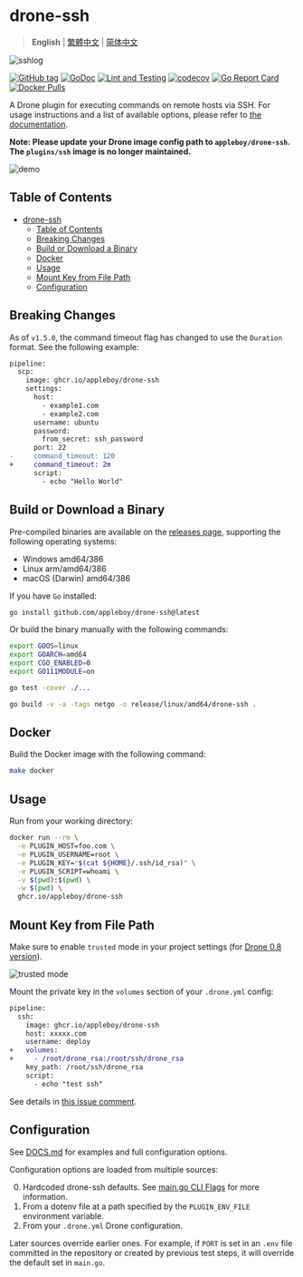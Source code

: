 # drone-ssh

> **English** | [繁體中文](./README.zh-tw.md) | [简体中文](./README.zh-cn.md)

![sshlog](images/ssh.png)

[![GitHub tag](https://img.shields.io/github/tag/appleboy/drone-ssh.svg)](https://github.com/appleboy/drone-ssh/releases)
[![GoDoc](https://godoc.org/github.com/appleboy/drone-ssh?status.svg)](https://godoc.org/github.com/appleboy/drone-ssh)
[![Lint and Testing](https://github.com/appleboy/drone-ssh/actions/workflows/testing.yml/badge.svg?branch=master)](https://github.com/appleboy/drone-ssh/actions/workflows/testing.yml)
[![codecov](https://codecov.io/gh/appleboy/drone-ssh/branch/master/graph/badge.svg)](https://codecov.io/gh/appleboy/drone-ssh)
[![Go Report Card](https://goreportcard.com/badge/github.com/appleboy/drone-ssh)](https://goreportcard.com/report/github.com/appleboy/drone-ssh)
[![Docker Pulls](https://img.shields.io/docker/pulls/appleboy/drone-ssh.svg)](https://hub.docker.com/r/appleboy/drone-ssh/)

A Drone plugin for executing commands on remote hosts via SSH. For usage instructions and a list of available options, please refer to [the documentation](http://plugins.drone.io/appleboy/drone-ssh/).

**Note: Please update your Drone image config path to `appleboy/drone-ssh`. The `plugins/ssh` image is no longer maintained.**

![demo](./images/demo2017.05.10.gif)

## Table of Contents

- [drone-ssh](#drone-ssh)
  - [Table of Contents](#table-of-contents)
  - [Breaking Changes](#breaking-changes)
  - [Build or Download a Binary](#build-or-download-a-binary)
  - [Docker](#docker)
  - [Usage](#usage)
  - [Mount Key from File Path](#mount-key-from-file-path)
  - [Configuration](#configuration)

## Breaking Changes

As of `v1.5.0`, the command timeout flag has changed to use the `Duration` format. See the following example:

```diff
pipeline:
  scp:
    image: ghcr.io/appleboy/drone-ssh
    settings:
      host:
        - example1.com
        - example2.com
      username: ubuntu
      password:
        from_secret: ssh_password
      port: 22
-     command_timeout: 120
+     command_timeout: 2m
      script:
        - echo "Hello World"
```

## Build or Download a Binary

Pre-compiled binaries are available on the [releases page](https://github.com/appleboy/drone-ssh/releases), supporting the following operating systems:

- Windows amd64/386
- Linux arm/amd64/386
- macOS (Darwin) amd64/386

If you have `Go` installed:

```sh
go install github.com/appleboy/drone-ssh@latest
```

Or build the binary manually with the following commands:

```sh
export GOOS=linux
export GOARCH=amd64
export CGO_ENABLED=0
export GO111MODULE=on

go test -cover ./...

go build -v -a -tags netgo -o release/linux/amd64/drone-ssh .
```

## Docker

Build the Docker image with the following command:

```sh
make docker
```

## Usage

Run from your working directory:

```sh
docker run --rm \
  -e PLUGIN_HOST=foo.com \
  -e PLUGIN_USERNAME=root \
  -e PLUGIN_KEY="$(cat ${HOME}/.ssh/id_rsa)" \
  -e PLUGIN_SCRIPT=whoami \
  -v $(pwd):$(pwd) \
  -w $(pwd) \
  ghcr.io/appleboy/drone-ssh
```

## Mount Key from File Path

Make sure to enable `trusted` mode in your project settings (for [Drone 0.8 version](https://0-8-0.docs.drone.io/)).

![trusted mode](./images/trust.png)

Mount the private key in the `volumes` section of your `.drone.yml` config:

```diff
pipeline:
  ssh:
    image: ghcr.io/appleboy/drone-ssh
    host: xxxxx.com
    username: deploy
+   volumes:
+     - /root/drone_rsa:/root/ssh/drone_rsa
    key_path: /root/ssh/drone_rsa
    script:
      - echo "test ssh"
```

See details in [this issue comment](https://github.com/appleboy/drone-ssh/issues/51#issuecomment-336732928).

## Configuration

See [DOCS.md](./DOCS.md) for examples and full configuration options.

Configuration options are loaded from multiple sources:

0. Hardcoded drone-ssh defaults. See [main.go CLI Flags](https://github.com/appleboy/drone-ssh/blob/6d9d6acc6aef1f9166118c6ba8bd214d3a582bdb/main.go#L39) for more information.
1. From a dotenv file at a path specified by the `PLUGIN_ENV_FILE` environment variable.
2. From your `.drone.yml` Drone configuration.

Later sources override earlier ones. For example, if `PORT` is set in an `.env` file committed in the repository or created by previous test steps, it will override the default set in `main.go`.
